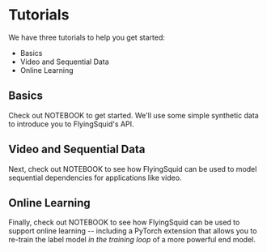 # Tutorials

We have three tutorials to help you get started:
* Basics
* Video and Sequential Data
* Online Learning

## Basics
Check out NOTEBOOK to get started.
We'll use some simple synthetic data to introduce you to FlyingSquid's API.

## Video and Sequential Data
Next, check out NOTEBOOK to see how FlyingSquid can be used to model sequential
dependencies for applications like video.

## Online Learning
Finally, check out NOTEBOOK to see how FlyingSquid can be used to support
online learning -- including a PyTorch extension that allows you to re-train
the label model _in the training loop_ of a more powerful end model.
